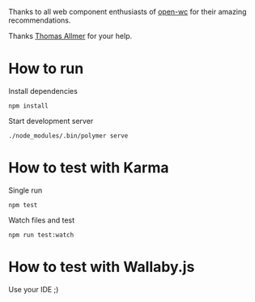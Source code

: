 Thanks to all web component enthusiasts of [open-wc](https://open-wc.org) for their amazing recommendations.

Thanks [Thomas Allmer](https://github.com/daKmoR) for your help.

# How to run

Install dependencies
```
npm install
```

Start development server
```
./node_modules/.bin/polymer serve
```

# How to test with Karma
Single run
```
npm test
```

Watch files and test
```
npm run test:watch
```

# How to test with Wallaby.js
Use your IDE ;)
